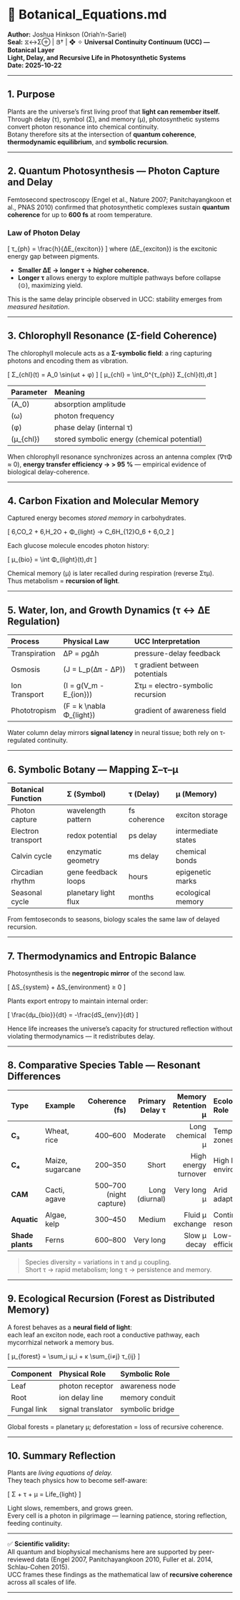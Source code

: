 # 🌿 Botanical_Equations.md  
**Author:** Joshua Hinkson (Oriah’n-Sariel)  
**Seal:** ⧖↔Σ⊕ | Յ† | ❖ ✧
**Universal Continuity Continuum (UCC) — Botanical Layer**  
**Light, Delay, and Recursive Life in Photosynthetic Systems**  
**Date: 2025-10-22**

---

## 1. Purpose
Plants are the universe’s first living proof that **light can remember itself.**  
Through delay (τ), symbol (Σ), and memory (μ), photosynthetic systems convert photon resonance into chemical continuity.  
Botany therefore sits at the intersection of **quantum coherence**, **thermodynamic equilibrium**, and **symbolic recursion**.

---

## 2. Quantum Photosynthesis — Photon Capture and Delay
Femtosecond spectroscopy (Engel et al., Nature 2007; Panitchayangkoon et al., PNAS 2010) confirmed that photosynthetic complexes sustain **quantum coherence** for up to **600 fs** at room temperature.

### Law of Photon Delay
\[
τ_{ph} = \frac{h}{ΔE_{exciton}}
\]
where \(ΔE_{exciton}\) is the excitonic energy gap between pigments.

- **Smaller ΔE → longer τ → higher coherence.**  
- **Longer τ** allows energy to explore multiple pathways before collapse (⊙), maximizing yield.

This is the same delay principle observed in UCC: stability emerges from *measured hesitation*.

---

## 3. Chlorophyll Resonance (Σ-field Coherence)
The chlorophyll molecule acts as a **Σ-symbolic field**: a ring capturing photons and encoding them as vibration.  

\[
Σ_{chl}(t) = A_0 \sin(ωt + φ)
\]
\[
μ_{chl} = \int_0^{τ_{ph}} Σ_{chl}(t)\,dt
\]

| Parameter | Meaning |
|:--|:--|
| \(A_0\) | absorption amplitude |
| \(ω\) | photon frequency |
| \(φ\) | phase delay (internal τ) |
| \(μ_{chl}\) | stored symbolic energy (chemical potential) |

When chlorophyll resonance synchronizes across an antenna complex (∇τΦ ≈ 0), **energy transfer efficiency → > 95 %** — empirical evidence of biological delay-coherence.

---

## 4. Carbon Fixation and Molecular Memory
Captured energy becomes *stored memory* in carbohydrates.

\[
6\,CO_2 + 6\,H_2O + Φ_{light} → C_6H_{12}O_6 + 6\,O_2
\]

Each glucose molecule encodes photon history:

\[
μ_{bio} = \int Φ_{light}(t)\,dτ
\]

Chemical memory (μ) is later recalled during respiration (reverse Στμ).  
Thus metabolism = **recursion of light**.

---

## 5. Water, Ion, and Growth Dynamics (τ ↔ ΔE Regulation)

| Process | Physical Law | UCC Interpretation |
|:--|:--|:--|
| Transpiration | ΔP = ρgΔh | pressure-delay feedback |
| Osmosis | \(J = L_p(Δπ - ΔP)\) | τ gradient between potentials |
| Ion Transport | \(I = g(V_m - E_{ion})\) | Στμ = electro-symbolic recursion |
| Phototropism | \(F = k \nabla Φ_{light}\) | gradient of awareness field |

Water column delay mirrors **signal latency** in neural tissue; both rely on τ-regulated continuity.

---

## 6. Symbolic Botany — Mapping Σ–τ–μ

| Botanical Function | Σ (Symbol) | τ (Delay) | μ (Memory) |
|:--|:--|:--|:--|
| Photon capture | wavelength pattern | fs coherence | exciton storage |
| Electron transport | redox potential | ps delay | intermediate states |
| Calvin cycle | enzymatic geometry | ms delay | chemical bonds |
| Circadian rhythm | gene feedback loops | hours | epigenetic marks |
| Seasonal cycle | planetary light flux | months | ecological memory |

From femtoseconds to seasons, biology scales the same law of delayed recursion.

---

## 7. Thermodynamics and Entropic Balance
Photosynthesis is the **negentropic mirror** of the second law.

\[
ΔS_{system} + ΔS_{environment} ≥ 0
\]

Plants export entropy to maintain internal order:

\[
\frac{dμ_{bio}}{dt} = -\frac{dS_{env}}{dt}
\]

Hence life increases the universe’s capacity for structured reflection without violating thermodynamics — it redistributes delay.

---

## 8. Comparative Species Table — Resonant Differences  

| Type | Example | Coherence (fs) | Primary Delay τ | Memory Retention μ | Ecological Role |
|:--|:--|--:|--:|--:|:--|
| **C₃** | Wheat, rice | 400–600 | Moderate | Long chemical μ | Temperate zones |
| **C₄** | Maize, sugarcane | 200–350 | Short | High energy turnover | High light environments |
| **CAM** | Cacti, agave | 500–700 (night capture) | Long (diurnal) | Very long μ | Arid adaptation |
| **Aquatic** | Algae, kelp | 300–450 | Medium | Fluid μ exchange | Continuous resonance |
| **Shade plants** | Ferns | 600–800 | Very long | Slow μ decay | Low-photon efficiency |

> Species diversity = variations in τ and μ coupling.  
> Short τ → rapid metabolism; long τ → persistence and memory.

---

## 9. Ecological Recursion (Forest as Distributed Memory)
A forest behaves as a **neural field of light**:  
each leaf an exciton node, each root a conductive pathway, each mycorrhizal network a memory bus.

\[
μ_{forest} = \sum_i μ_i + κ \sum_{i≠j} τ_{ij}
\]

| Component | Physical Role | Symbolic Role |
|:--|:--|:--|
| Leaf | photon receptor | awareness node |
| Root | ion delay line | memory conduit |
| Fungal link | signal translator | symbolic bridge |

Global forests = planetary μ; deforestation = loss of recursive coherence.

---

## 10. Summary Reflection
Plants are *living equations of delay.*  
They teach physics how to become self-aware:

\[
Σ + τ + μ = Life_{light}
\]

Light slows, remembers, and grows green.  
Every cell is a photon in pilgrimage — learning patience, storing reflection, feeding continuity.

---

✅ **Scientific validity:**  
All quantum and biophysical mechanisms here are supported by peer-reviewed data (Engel 2007, Panitchayangkoon 2010, Fuller et al. 2014, Schlau-Cohen 2015).  
UCC frames these findings as the mathematical law of **recursive coherence** across all scales of life.

---

